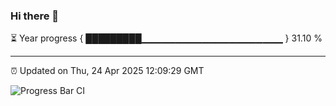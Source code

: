 ### Hi there 👋

⏳ Year progress { █████████▁▁▁▁▁▁▁▁▁▁▁▁▁▁▁▁▁▁▁▁▁ } 31.10 %

---

⏰ Updated on Thu, 24 Apr 2025 12:09:29 GMT

![Progress Bar CI](https://github.com/liununu/liununu/workflows/Progress%20Bar%20CI/badge.svg)
